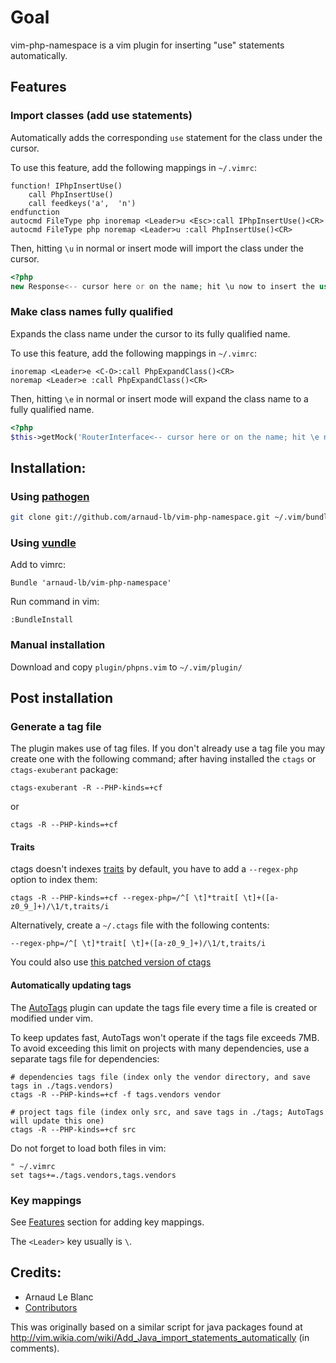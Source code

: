 # Goal

vim-php-namespace is a vim plugin for inserting "use" statements automatically.

## Features

### Import classes (add use statements)

Automatically adds the corresponding `use` statement for the class under the cursor.

To use this feature, add the following mappings in `~/.vimrc`:

    function! IPhpInsertUse()
        call PhpInsertUse()
        call feedkeys('a',  'n')
    endfunction
    autocmd FileType php inoremap <Leader>u <Esc>:call IPhpInsertUse()<CR>
    autocmd FileType php noremap <Leader>u :call PhpInsertUse()<CR>


Then, hitting `\u` in normal or insert mode will import the class under the cursor.

``` php
<?php
new Response<-- cursor here or on the name; hit \u now to insert the use statement
```

### Make class names fully qualified

Expands the class name under the cursor to its fully qualified name.

To use this feature, add the following mappings  in `~/.vimrc`:

    inoremap <Leader>e <C-O>:call PhpExpandClass()<CR>
    noremap <Leader>e :call PhpExpandClass()<CR>

Then, hitting `\e` in normal or insert mode will expand the class name to a fully qualified name.

``` php
<?php
$this->getMock('RouterInterface<-- cursor here or on the name; hit \e now to expand the class name'
```

## Installation:

### Using [pathogen](https://github.com/tpope/vim-pathogen)

``` sh
git clone git://github.com/arnaud-lb/vim-php-namespace.git ~/.vim/bundle/vim-php-namespace
```

### Using [vundle](https://github.com/gmarik/vundle)

Add to vimrc:

``` vim
Bundle 'arnaud-lb/vim-php-namespace'
```

Run command in vim:

``` vim
:BundleInstall
```

### Manual installation

Download and copy `plugin/phpns.vim` to `~/.vim/plugin/`

## Post installation

### Generate a tag file

The plugin makes use of tag files. If you don't already use a tag file you may create one with the following command; after having installed the `ctags` or `ctags-exuberant` package:

    ctags-exuberant -R --PHP-kinds=+cf

or

    ctags -R --PHP-kinds=+cf
    
#### Traits
    
ctags doesn't indexes [traits](http://php.net/traits) by default, you have to add a `--regex-php` option to index them:

    ctags -R --PHP-kinds=+cf --regex-php=/^[ \t]*trait[ \t]+([a-z0_9_]+)/\1/t,traits/i
    
Alternatively, create a `~/.ctags` file with the following contents:

    --regex-php=/^[ \t]*trait[ \t]+([a-z0_9_]+)/\1/t,traits/i
    
You could also use [this patched version of ctags](https://github.com/shawncplus/phpcomplete.vim/wiki/Patched-ctags)

#### Automatically updating tags

The [AutoTags](http://www.vim.org/scripts/script.php?script_id=1343) plugin can update the tags file every time a file is created or modified under vim.

To keep updates fast, AutoTags won't operate if the tags file exceeds 7MB. To avoid exceeding this limit on projects with many dependencies, use a separate tags file for dependencies:

    # dependencies tags file (index only the vendor directory, and save tags in ./tags.vendors)
    ctags -R --PHP-kinds=+cf -f tags.vendors vendor
    
    # project tags file (index only src, and save tags in ./tags; AutoTags will update this one)
    ctags -R --PHP-kinds=+cf src

Do not forget to load both files in vim:

    " ~/.vimrc
    set tags+=./tags.vendors,tags.vendors

### Key mappings

See [Features](#features) section for adding key mappings.

The `<Leader>` key usually is `\`.

## Credits:

 * Arnaud Le Blanc
 * [Contributors](https://github.com/arnaud-lb/vim-php-namespace/graphs/contributors)

This was originally based on a similar script for java packages found at http://vim.wikia.com/wiki/Add_Java_import_statements_automatically (in comments).
